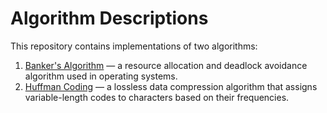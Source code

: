 # Algorithm Descriptions

This repository contains implementations of two algorithms:

1. [Banker's Algorithm](banker/) — a resource allocation and deadlock avoidance algorithm used in operating systems.
2. [Huffman Coding](huffman/) — a lossless data compression algorithm that assigns variable-length codes to characters based on their frequencies.
